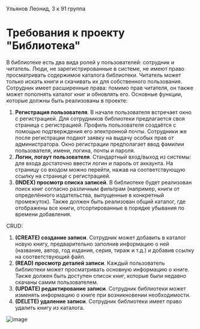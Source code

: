 Ульянов Леонид, 3 к 91 группа
# Требования к проекту "Библиотека"


В библиотеке есть два вида ролей у пользователей: сотрудник и читатель.
Люди, не зарегистрированные в системе, не имеют право просматривать содержимое каталога библиотеки.
Читатель может только искать книги и скачивать их для собственного пользования.
Сотрудник имеет расширенные права: помимо прав читателя, он также может пополнять каталог книг и обновлять его.
Основные функции, которые должны быть реализованы в проекте:
1. **Регистрация пользователя**. В начале пользователя встречает окно с регистрацией. 
Для сотрудников библиотеки предлагается своя страница с регистрацией. 
Профиль пользователя создаётся с помощью подтверждения его электронной почты. 
Сотрудники же после регистрации подают заявку на выдачу особых прав от администратора.
Окно регистрации предполагает ввод фамилии пользователя, имени, логина, почты и пароля.
3. **Логин, логаут пользователя**. Стандартный вход/выход из системы: для входа достаточно ввести логин и пароль от аккаунта.
На страницу со входом можно перейти, нажав на соответствующую ссылку на странице с регистрацией.
4. **(INDEX) просмотр списка записей**. В библиотеке будет реализован поиск книг согласно различным фильтрам 
(например, книги от определённого издательства, выпущенные в конкретный промежуток).
Также должен быть реализован общий каталог, где отображены все книги, отсортированные в порядке убывания по времени добавления.


CRUD:
1. **(CREATE) создание записи**. Сотрудник может добавить в каталог новую книгу, 
предварительно заполнив информацию о ней (название, автор, год издания, серия, тираж и т.д.) и добавив ссылку на соответствующий файл.
2. **(READ) просмотр деталей записи**. Каждый пользователь библиотеки может просматривать основную информацию о книге.
Также должен быть доступен список книг, которые были недавно скачаны самим пользователем.
3. **(UPDATE) редактирование записи**. Сотрудник библиотеки может изменять информацию о книге при возникновении необходимости.
4. **(DELETE) удаление записи**. Сотрудник библиотеки имеет право удалить книгу из каталога.

![image](https://github.com/user-attachments/assets/6c1af208-6d1f-4e0b-a2b7-c771b8a13a56)

